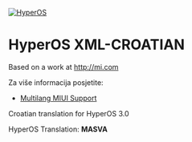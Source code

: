 [![HyperOS](https://imgur.com/aDCL1gE.png)](https://xiaomi.eu/)


# HyperOS XML-CROATIAN


Based on a work at http://mi.com

Za više informacija posjetite:

- [Multilang MIUI Support](http://xiaomi.eu) 


 Croatian translation for HyperOS 3.0
 

 HyperOS Translation: **MASVA**

